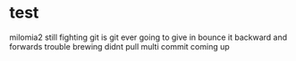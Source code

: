 # test
milomia2
still fighting git
is git ever going to give in
bounce it backward and forwards
trouble brewing didnt pull
multi commit coming up
